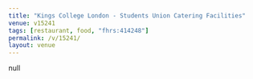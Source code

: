```yaml
---
title: "Kings College London - Students Union Catering Facilities"
venue: v15241
tags: [restaurant, food, "fhrs:414248"]
permalink: /v/15241/
layout: venue
---
```

null
